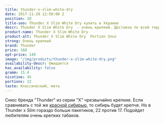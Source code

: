 ```yaml
---
title: thunder-x-slim-white-dry
date: 2017-11-20 12:50:00 Z
position: 10
title-seo: Thunder X Slim White Dry купить в Украине
descr: Thunder X Slim White Dry  - очень крепкий. Доставка по всей территории Украины
product-name: Thunder X Slim White Dry
product-alt: Thunder X Slim White Dry  Portion Snus
strong: Очень крепкий
brand: Thunder
price: 160
opt-price: 149
image: "/img/products/thunder-x-slim-white-dry.png"
availability-descr: Ожидается
has_availability: false
gramm: 15.4
nicotine: 45
portions: 22
taste: Классический, мята
---
```


Снюс бренда "Thunder" из серии "X" чрезвычайно крепкие.
Если сравнивать с той же [красной сибирью](/siberia-white), то сибирь будет крепче. Но в Thunder x Slim гораздо больше пакетиков, 22 против 17.
Подойдет любителям очень крепких табаков.